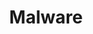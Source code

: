 ---
title: Malware
crosslinks:
- techsupport
- antivirus
- sysadmin
- ReverseEngineering
- RingZero
- google
- hacking
- TronScript
- Windows10
- codes
- BadApps
---